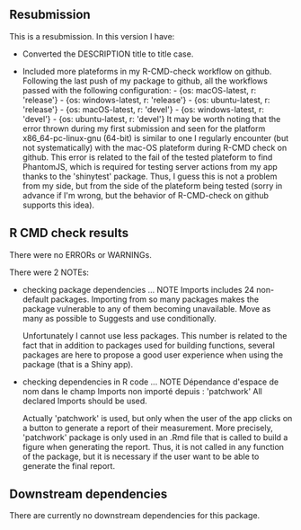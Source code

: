 ## Resubmission
This is a resubmission. In this version I have:

* Converted the DESCRIPTION title to title case.

* Included more plateforms in my R-CMD-check workflow on github. Following the last 
push of my package to github, all the workflows passed with the following configuration:
          - {os: macOS-latest,   r: 'release'}
          - {os: windows-latest, r: 'release'}
          - {os: ubuntu-latest,   r: 'release'}
          - {os: macOS-latest,   r: 'devel'}
          - {os: windows-latest, r: 'devel'}
          - {os: ubuntu-latest, r: 'devel'}
It may be worth noting that the error thrown during my first submission and seen for 
the platform x86_64-pc-linux-gnu (64-bit) is similar to one I regularly encounter
(but not systematically) with the mac-OS plateform during R-CMD check on github.
This error is related to the fail of the tested plateform to find PhantomJS, which
is required for testing server actions from my app thanks to the 'shinytest' package.
Thus, I guess this is not a problem from my side, but from the side of the 
plateform being tested (sorry in advance if I'm wrong, but the behavior of 
R-CMD-check on github supports this idea).

## R CMD check results
There were no ERRORs or WARNINGs.

There were 2 NOTEs:

* checking package dependencies ... NOTE
  Imports includes 24 non-default packages.
  Importing from so many packages makes the package vulnerable to any of
  them becoming unavailable.  Move as many as possible to Suggests and
  use conditionally.

  Unfortunately I cannot use less packages. This number is related to the fact 
  that in addition to packages used for building functions, several packages are 
  here to propose a good user experience when using the package (that is a Shiny
  app).
  
* checking dependencies in R code ... NOTE
  Dépendance d'espace de nom dans le champ Imports non importé depuis : 'patchwork'
    All declared Imports should be used.
    
  Actually 'patchwork' is used, but only when the user of the app clicks on a button
  to generate a report of their measurement. More precisely, 'patchwork' package
  is only used in an .Rmd file that is called to build a figure when generating 
  the report. Thus, it is not called in any function of the package, but it is
  necessary if the user want to be able to generate the final report.

## Downstream dependencies
There are currently no downstream dependencies for this package.
